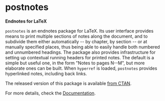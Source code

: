 # postnotes

**Endnotes for LaTeX**

`postnotes` is an endnotes package for LaTeX.  Its user interface provides
means to print multiple sections of notes along the document, and to subdivide
them either automatically -- by chapter, by section -- or at manually
specified places, thus being able to easily handle both numbered and
unnumbered headings.  The package also provides infrastructure for setting up
contextual running headers for printed notes.  The default is a simple but
useful one, in the form "Notes to pages N--M", but more elaborate ones can
be built.  When `hyperref` is loaded, `postnotes` provides hyperlinked
notes, including back links.

The released version of this package is available [from CTAN](https://ctan.org/pkg/postnotes).

For more details, check the
[Documentation](https://mirrors.ctan.org/macros/latex/contrib/postnotes/postnotes.pdf).
